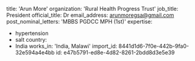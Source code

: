 title: 'Arun More'
organization: 'Rural Health Progress Trust'
job_title: President
official_title: Dr
email_address: arunmoregsa@gmail.com
post_nominal_letters: 'MBBS PGDCC MPH (1st)'
expertise:
  - hypertension
  - salt
country:
  - India
works_in: 'India, Malawi'
import_id: 8441d1d6-7f0e-442b-9fa0-32e594a4e4bb
id: e47b5791-ed8e-4d82-8261-2bdd8d3e5e39
